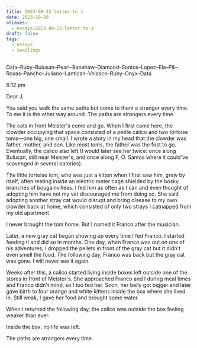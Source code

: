 ```yaml
---
title: 2023-08-22 letter to J
date: 2023-10-20
aliases:
  - essays/2023-08-22-letter-to-J
draft: false
tags:
  - essays
  - seedlings
---
```

Data–Ruby–Bulusan–Pearl–Banahaw–Diamond–Santos–Lopez–Ela–Pili–Roxas–Pancho–Juliano–Lantican–Velasco–Ruby–Onyx–Data

6:12 pm

Dear J,

You said you walk the same paths but come to them a stranger every time. To me it is the other way around. The paths are strangers every time.

The cats in front Meister's come and go. When I first came here, the clowder occupying that space consisted of a petite calico and two tortoise toms—one big, one small. I wrote a story in my head that the clowder was father, mother, and son. Like most toms, the father was the first to go. Eventually, the calico also left (I would later see her twice: once along Bulusan, still near Meister's, and once along F. O. Santos where it could've scavenged in several eateries).

The little tortoise tom, who was just a kitten when I first saw him, grew by itself, often resting inside an electric meter cage shielded by the bosky branches of bougainvilleas. I fed him as often as I can and even thought of adopting him have not my vet discouraged me from doing so. She said adopting another stray cat would disrupt and bring disease to my own clowder back at home, which consisted of only two strays I catnapped from my old apartment.

I never brought the tom home. But I named it Franco after the musician.

Later, a new gray cat began showing up every time I fed Franco. I started feeding it and did so in months. One day, when Franco was out on one of his adventures, I dropped the pellets in front of the gray cat but it didn't even smell the food. The following day, Franco was back but the gray cat was gone. I will never see it again.

Weeks after this, a calico started living inside boxes left outside one of the stores in front of Meister's. She approached Franco and I during meal times and Franco didn't mind, so I too fed her. Soon, her belly got bigger and later gave birth to four orange and white kittens inside the box where she lived in. Still weak, I gave her food and brought some water.

When I returned the following day, the calico was outside the box feeling weaker than ever.

Inside the box, no life was left.

The paths are strangers every time.
